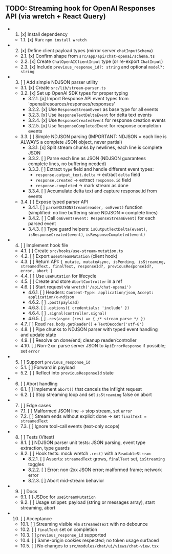 ## TODO: Streaming hook for OpenAI Responses API (via wretch + React Query)

- 1. [x] Install dependency
  - 1.1. [x] Run: `npm install wretch`

- 2. [x] Define client payload types (mirror server `chatInputSchema`)
  - 2.1. [x] Confirm shape from `src/app/api/chat-openai/schema.ts`
  - 2.2. [x] Create `ChatOpenAIClientInput` type (or re-export `ChatInput`)
  - 2.3. [x] Include `previous_response_id?: string` and optional
    `model?: string`

- 3. [ ] Add simple NDJSON parser utility
  - 3.1. [x] Create `src/lib/stream-parser.ts`
  - 3.2. [x] Set up OpenAI SDK types for proper typing
    - 3.2.1. [x] Import Response API event types from
      'openai/resources/responses/responses'
    - 3.2.2. [x] Use `ResponseStreamEvent` as base type for all events
    - 3.2.3. [x] Use `ResponseTextDeltaEvent` for delta text events
    - 3.2.4. [x] Use `ResponseCreatedEvent` for response creation events
    - 3.2.5. [x] Use `ResponseCompletedEvent` for response completion events
  - 3.3. [ ] Simple NDJSON parsing (IMPORTANT: NDJSON = each line is ALWAYS a
    complete JSON object, never partial)
    - 3.3.1. [x] Split stream chunks by newlines, each line is complete JSON
    - 3.3.2. [ ] Parse each line as JSON (NDJSON guarantees complete lines, no
      buffering needed)
    - 3.3.3. [ ] Extract `type` field and handle different event types:
      - `response.output_text.delta` → extract `delta` field
      - `response.created` → extract `response.id` field
      - `response.completed` → mark stream as done
    - 3.3.4. [ ] Accumulate delta text and capture response.id from events
  - 3.4. [ ] Expose typed parser API
    - 3.4.1. [ ] `parseNDJSONStream(reader, onEvent)` function (simplified: no
      line buffering since NDJSON = complete lines)
    - 3.4.2. [ ] Call `onEvent(event: ResponseStreamEvent)` for each parsed
      event
    - 3.4.3. [ ] Type guard helpers: `isOutputTextDelta(event)`,
      `isResponseCreated(event)`, `isResponseCompleted(event)`

- 4. [ ] Implement hook file
  - 4.1. [ ] Create `src/hooks/use-stream-mutation.ts`
  - 4.2. [ ] Export `useStreamMutation` (client hook)
  - 4.3. [ ] Return API:
    `{ mutate, mutateAsync, isPending, isStreaming, streamedText, finalText, responseId?, previousResponseId?, error, abort }`
  - 4.4. [ ] Use `useMutation` for lifecycle
  - 4.5. [ ] Create and store `AbortController` in a ref
  - 4.6. [ ] Start request via `wretch('/api/chat-openai')`
    - 4.6.1. [ ] Headers: `Content-Type: application/json`,
      `Accept: application/x-ndjson`
    - 4.6.2. [ ] `.post(payload)`
    - 4.6.3. [ ] `.options({ credentials: 'include' })`
    - 4.6.4. [ ] `.signal(controller.signal)`
    - 4.6.5. [ ] `.res(async (res) => { /* stream parse */ })`
  - 4.7. [ ] Read `res.body.getReader()` + `TextDecoder('utf-8')`
  - 4.8. [ ] Pipe chunks to NDJSON parser with typed event handling and update
    state
  - 4.9. [ ] Resolve on done/end; cleanup reader/controller
  - 4.10. [ ] Non-2xx: parse server JSON to `ApiErrorResponse` if possible; set
    `error`

- 5. [ ] Support `previous_response_id`
  - 5.1. [ ] Forward in payload
  - 5.2. [ ] Reflect into `previousResponseId` state

- 6. [ ] Abort handling
  - 6.1. [ ] Implement `abort()` that cancels the inflight request
  - 6.2. [ ] Stop streaming loop and set `isStreaming` false on abort

- 7. [ ] Edge cases
  - 7.1. [ ] Malformed JSON line → stop stream, set `error`
  - 7.2. [ ] Stream ends without explicit done → set `finalText = streamedText`
  - 7.3. [ ] Ignore tool-call events (text-only scope)

- 8. [ ] Tests (Vitest)
  - 8.1. [ ] NDJSON parser unit tests: JSON parsing, event type extraction, type
    guards
  - 8.2. [ ] Hook tests: mock wretch `.res()` with a `ReadableStream`
    - 8.2.1. [ ] Asserts: `streamedText` grows, `finalText` set, `isStreaming`
      toggles
    - 8.2.2. [ ] Error: non-2xx JSON error; malformed frame; network error
    - 8.2.3. [ ] Abort mid-stream behavior

- 9. [ ] Docs
  - 9.1. [ ] JSDoc for `useStreamMutation`
  - 9.2. [ ] Usage snippet: payload (string or messages array), start streaming,
    abort

- 10. [ ] Acceptance
  - 10.1. [ ] Streaming visible via `streamedText` with no debounce
  - 10.2. [ ] `finalText` set on completion
  - 10.3. [ ] `previous_response_id` supported
  - 10.4. [ ] Same-origin cookies respected; no token usage surfaced
  - 10.5. [ ] No changes to `src/modules/chat/ui/views/chat-view.tsx`

